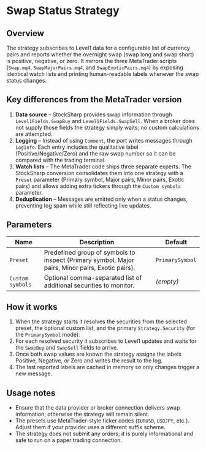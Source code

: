 # Swap Status Strategy

## Overview

The strategy subscribes to Level1 data for a configurable list of currency pairs and reports whether the overnight swap (swap long and swap short) is positive, negative, or zero. It mirrors the three MetaTrader scripts (`Swap.mq4`, `SwapMajorPairs.mq4`, and `SwapExoticPairs.mq4`) by exposing identical watch lists and printing human-readable labels whenever the swap status changes.

## Key differences from the MetaTrader version

1. **Data source** – StockSharp provides swap information through `Level1Fields.SwapBuy` and `Level1Fields.SwapSell`. When a broker does not supply those fields the strategy simply waits; no custom calculations are attempted.
2. **Logging** – Instead of using `Comment`, the port writes messages through `LogInfo`. Each entry includes the qualitative label (Positive/Negative/Zero) and the raw swap number so it can be compared with the trading terminal.
3. **Watch lists** – The MetaTrader code ships three separate experts. The StockSharp conversion consolidates them into one strategy with a `Preset` parameter (Primary symbol, Major pairs, Minor pairs, Exotic pairs) and allows adding extra tickers through the `Custom symbols` parameter.
4. **Deduplication** – Messages are emitted only when a status changes, preventing log spam while still reflecting live updates.

## Parameters

| Name | Description | Default |
| --- | --- | --- |
| `Preset` | Predefined group of symbols to inspect (Primary symbol, Major pairs, Minor pairs, Exotic pairs). | `PrimarySymbol` |
| `Custom symbols` | Optional comma-separated list of additional securities to monitor. | *(empty)* |

## How it works

1. When the strategy starts it resolves the securities from the selected preset, the optional custom list, and the primary `Strategy.Security` (for the `PrimarySymbol` mode).
2. For each resolved security it subscribes to Level1 updates and waits for the `SwapBuy` and `SwapSell` fields to arrive.
3. Once both swap values are known the strategy assigns the labels Positive, Negative, or Zero and writes the result to the log.
4. The last reported labels are cached in memory so only changes trigger a new message.

## Usage notes

- Ensure that the data provider or broker connection delivers swap information; otherwise the strategy will remain silent.
- The presets use MetaTrader-style ticker codes (`EURUSD`, `USDJPY`, etc.). Adjust them if your provider uses a different suffix scheme.
- The strategy does not submit any orders; it is purely informational and safe to run on a paper trading connection.

